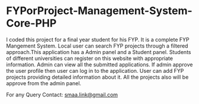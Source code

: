 # FYPorProject-Management-System-Core-PHP
 I coded this project for a final year student for his FYP. It is a complete FYP Mangement System. Local user can search FYP projects through a filtered approach.This application has a Admin panel and a Student panel. Students of different universities can register on this website with appropriate information. Admin can view all the submitted applications. If admin approve the user profile then user can log in to the application. User can add FYP projects providing detailed information about it. All the projects also will be approve from the admin panel. 

For any Query Contact: smaa.link@gmail.com

